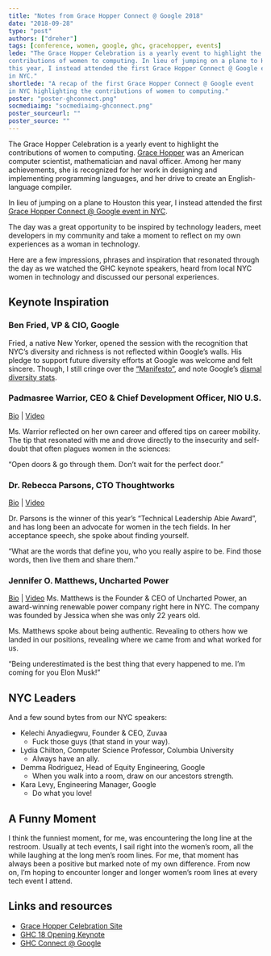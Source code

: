 ```yaml
---
title: "Notes from Grace Hopper Connect @ Google 2018"
date: "2018-09-28"
type: "post"
authors: ["dreher"]
tags: [conference, women, google, ghc, gracehopper, events]
lede: "The Grace Hopper Celebration is a yearly event to highlight the
contributions of women to computing. In lieu of jumping on a plane to Houston
this year, I instead attended the first Grace Hopper Connect @ Google event
in NYC."
shortlede: "A recap of the first Grace Hopper Connect @ Google event
in NYC highlighting the contributions of women to computing."
poster: "poster-ghconnect.png"
socmediaimg: "socmediaimg-ghconnect.png"
poster_sourceurl: ""
poster_source: ""
---
```


The Grace Hopper Celebration is a yearly event to highlight the contributions
of women to computing. [Grace Hopper](https://president.yale.edu/biography-grace-murray-hopper)
was an American computer scientist, mathematician and naval officer.
Among her many achievements, she is recognized for her work in designing
and implementing programming languages, and her drive to create an
English-language compiler.

In lieu of jumping on a plane to Houston this year, I instead
attended the first 
[Grace Hopper Connect @ Google event in NYC](https://ghcconnectnyc.splashthat.com/).

The day was a great opportunity to be inspired by technology leaders,
meet developers in my community and take a moment to reflect on my own
experiences as a woman in technology.

Here are a few impressions, phrases and inspiration that resonated
through the day as we watched the GHC keynote speakers, heard from local
NYC women in technology and discussed our personal experiences.


## Keynote Inspiration

### Ben Fried, VP &amp; CIO, Google
Fried, a native New Yorker, opened the session with the recognition
that NYC’s diversity and richness is not reflected
within Google’s walls. His pledge to support future diversity efforts at
Google was welcome and felt sincere. Though, I still cringe over the
[“Manifesto”](https://gizmodo.com/exclusive-heres-the-full-10-page-anti-diversity-screed-1797564320),
and note Google’s [dismal diversity stats](https://www.wired.com/story/googles-employee-diversity-numbers-havent-really-improved/).

### Padmasree Warrior, CEO &amp; Chief Development Officer, NIO U.S.
[Bio](https://ghc.anitab.org/2018-speakers-honorees/2018-speakers/padmasree-warrior/) | [Video](https://youtu.be/o7QO0VRTDUE?t=1050)

Ms. Warrior reflected on her own career and offered tips on career mobility.
The tip that resonated with me and drove directly to the insecurity and
self-doubt that often plagues women in the sciences:

“Open doors &amp; go through them. Don’t wait for the perfect door.”

### Dr. Rebecca Parsons, CTO Thoughtworks
[Bio](https://anitab.org/profiles/abie-award-winners/technical-leadership/rebecca-parsons/) | [Video](https://youtu.be/o7QO0VRTDUE?t=2527)

Dr. Parsons is the winner of this year’s “Technical Leadership Abie Award”,
and has long been an advocate for women in the tech fields. In her acceptance
speech, she spoke about finding yourself.

“What are the words that define you, who you really aspire to be.
Find those words, then live them and share them.”

### Jennifer O. Matthews, Uncharted Power
[Bio](https://ghc.anitab.org/2018-speakers-honorees/2018-speakers/jessica-o-matthews/) | [Video](https://youtu.be/o7QO0VRTDUE?t=3491)
Ms. Matthews is the Founder &amp; CEO of Uncharted Power, an award-winning
renewable power company right here in NYC. The company was founded by Jessica
when she was only 22 years old.

Ms. Matthews spoke about being authentic. Revealing to others how
we landed in our positions, revealing where we came from and what worked for
us.

“Being underestimated is the best thing that every happened to me.
I’m coming for you Elon Musk!”

## NYC Leaders
And a few sound bytes from our NYC speakers:

* Kelechi Anyadiegwu, Founder &amp; CEO, Zuvaa
   * Fuck those guys (that stand in your way).
* Lydia Chilton, Computer Science Professor, Columbia University
   * Always have an ally.
* Demma Rodriguez, Head of Equity Engineering, Google
   * When you walk into a room, draw on our ancestors strength.
* Kara Levy, Engineering Manager, Google
   * Do what you love!

## A Funny Moment
I think the funniest moment, for me, was encountering the long line at the
restroom. Usually at tech events, I sail right into the women’s room, all
the while laughing at the long men’s room lines. For me, that moment has
always been a positive but marked note of my own difference. From now on,
I’m hoping to encounter longer and longer women’s room lines at every
tech event I attend.

## Links and resources
* [Grace Hopper Celebration Site](https://ghc.anitab.org/)
* [GHC 18 Opening Keynote](https://www.youtube.com/watch?v=o7QO0VRTDUE&list=PLdZRvkf2LLVwb4EdcPYiQHAjcftsAoDm2&index=12)
* [GHC Connect @ Google](https://ghcconnectnyc.splashthat.com/)
